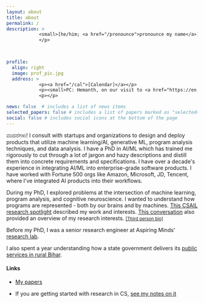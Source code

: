 ```yaml
---
layout: about
title: about
permalink: /
description: >
            <small>[he/him; <a href="/pronounce">pronounce my name</a>]</small>
            </p>
            


profile:
  align: right
  image: prof_pic.jpg
  address: >
            <p><a href="/cal">[Calendar]</a></p>
            <p><small>PC: Hemanth, on our visit to <a href="https://en.wikipedia.org/wiki/Kuppalli">Kuppalli</a>. December 2019.</small></p>
            <p></p>

news: false  # includes a list of news items
selected_papers: false # includes a list of papers marked as "selected={true}"
social: false # includes social icons at the bottom of the page
---
```


<p>ವಂದನೆಗಳು! I consult with startups and organizations to design and deploy products that utilize machine learning/AI, generative ML, program analysis techniques, and data analysis. I have a PhD in AI/ML which has trained me rigorously to cut through a lot of jargon and hazy descriptions and distill them into concrete requirements and specifications. I have over a decade's experience in integrating AI/ML into enterprise-grade software products. I have worked with Fortune 500 orgs like Amazon, Microsoft, JD, Tencent, where I've integrated AI products into their workflows.
</p>

<p>
During my PhD, I explored problems at the intersection of machine learning, program analysis, and cognitive neuroscience. I wanted to understand how programs are represented - both by our brains and by machines. 
<a href="https://cap.csail.mit.edu/engage/spotlights/shashank-srikant">This CSAIL research spotlight</a> described my work and interests.  <a href="https://www.youtube.com/watch?v=3tuhyQR2L0I">This conversation</a> also provided an overview of my research interests. <small><a href="https://shashank-srikant.github.io/bio.txt">[Third person bio]</a></small>
</p>

<p>Before my PhD, I was a senior research engineer at Aspiring Minds' <a href="http://research.aspiringminds.com">research lab</a>.

I also spent a year understanding how a state government delivers its <a href="http://sevasetu.org/">public services in rural Bihar</a>.</p>

#### Links

- <p> <a href="https://shashank-srikant.github.io/tag/papers/">My papers</a></p>

- <p>If you are getting started with research in CS, <a href="https://shashank-srikant.github.io/notes/aspiring-academics/">see my notes on it</a></p>
